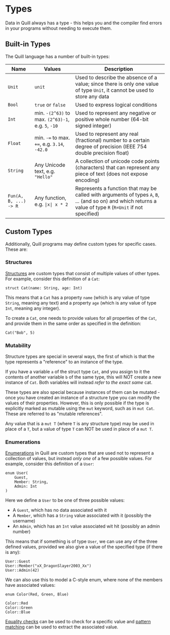 
# Types

Data in Quill always has a type - this helps you and the compiler find errors in your programs without needing to execute them. 

## Built-in Types

The Quill language has a number of built-in types:

|Name|Values|Description|
|-|-|-|
|`Unit`|`unit`|Used to describe the absence of a value; since there is only one value of type `Unit`, it cannot be used to store any data
|`Bool`|`true` or `false`|Used to express logical conditions|
|`Int`|min. `-(2^63)` to max. `(2^63)-1`, e.g. `5`, `-10`|Used to represent any negative or positive whole number (64-bit signed integer)|
|`Float`|min. `-∞` to max. `+∞`, e.g. `3.14`, `-42.0`|Used to represent any real (fractional) number to a certain degree of precision (IEEE 754 double precision float)|
|`String`|Any Unicode text, e.g. `"Hello"`|A collection of unicode code points (characters) that can represent any piece of text (does not expose encoding)|
|`Fun(A, B, ...) -> R`|Any function, e.g. `\|x\| x * 2`|Represents a function that may be called with arguments of types `A`, `B`, ... (and so on) and which returns a value of type `R` (`R=Unit` if not specified)

## Custom Types

Additionally, Quill programs may define custom types for specific cases. These are:

### Structures

[Structures](structures.md) are custom types that consist of multiple values of other types. For example, consider this definition of a `Cat`:
```
struct Cat(name: String, age: Int)
```
This means that a `Cat` has a property `name` (which is any value of type `String`, meaning any text) and a property `age` (which is any value of type `Int`, meaning any integer).

To create a `Cat`, one needs to provide values for all properties of the `Cat`, and provide them in the same order as specified in the definition:
```
Cat("Bob", 5)
```

### Mutability

Structure types are special in several ways, the first of which is that the type represents a "reference" to an instance of the type. 

If you have a variable `a` of the struct type `Cat`, and you assign to it the contents of another variable `b` of the same type, this will NOT create a new instance of `Cat`. Both variables will instead *refer* to *the exact same* cat. 

These types are also special because instances of them can be mutated - once you have created an instance of a structure type you can modify the values of their properties. However, this is only possible if the type is explicitly marked as mutable using the `mut` keyword, such as in `mut Cat`. These are referred to as "mutable references".

Any value that is a `mut T` (where `T` is any structure type) may be used in place of a `T`, but a value of type `T` can NOT be used in place of a `mut T`.

### Enumerations

[Enumerations](enumerations.md) in Quill are custom types that are used not to represent a collection of values, but instead *only one* of a few possible values. For example, consider this definition of a `User`:
```
enum User(
    Guest,
    Member: String,
    Admin: Int
)
```
Here we define a `User` to be one of three possible values: 
- A `Guest`, which has no data associated with it
- A `Member`, which has a `String` value associated with it (possibly the username)
- An `Admin`, which has an `Int` value associated wit hit (possibly an admin number)

This means that if something is of type `User`, we can use any of the three defined values, provided we also give a value of the specified type (if there is any):
```
User::Guest
User::Member("xX_DragonSlayer2003_Xx")
User::Admin(42)
```

We can also use this to model a C-style enum, where none of the members have associated values:
```
enum Color(Red, Green, Blue)

Color::Red
Color::Green
Color::Blue
```

[Equality checks](operators.md) can be used to check for a specific value and [pattern matching](control_flow.md) can be used to extract the associated value.
